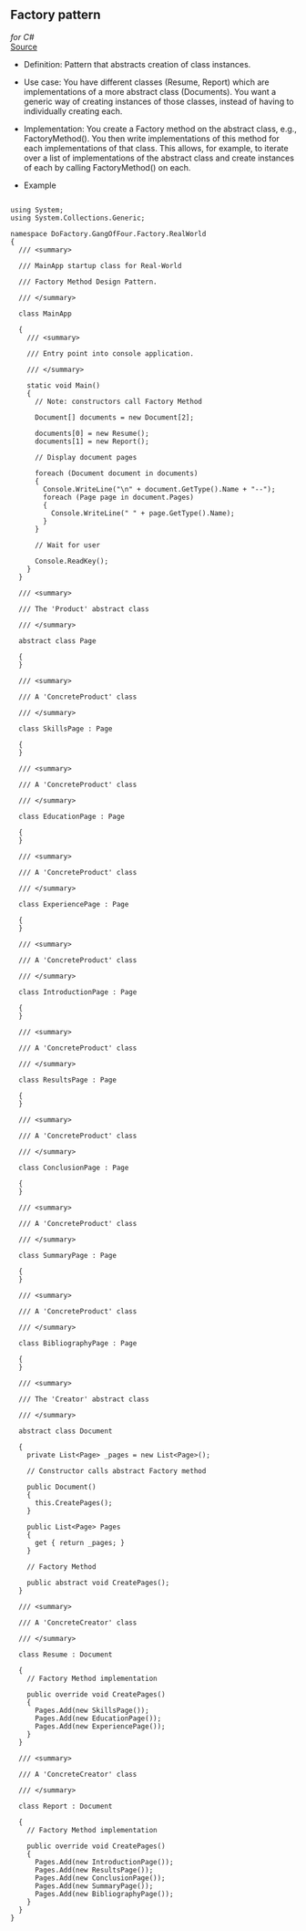 ## Factory pattern 
*for C#*  
[Source](https://www.dofactory.com/net/factory-method-design-pattern)  

* Definition: Pattern that abstracts creation of class instances. 

* Use case: You have different classes (Resume, Report) which are implementations of a more abstract class (Documents). You want a generic way of creating instances of those classes, instead of having to individually creating each. 

* Implementation: You create a Factory method on the abstract class, e.g., FactoryMethod(). You then write implementations of this method for each implementations of that class. This allows, for example, to iterate over a list of implementations of the abstract class and create instances of each by calling FactoryMethod() on each. 

* Example  
```
                 
using System;
using System.Collections.Generic;
 
namespace DoFactory.GangOfFour.Factory.RealWorld
{
  /// <summary>

  /// MainApp startup class for Real-World 

  /// Factory Method Design Pattern.

  /// </summary>

  class MainApp

  {
    /// <summary>

    /// Entry point into console application.

    /// </summary>

    static void Main()
    {
      // Note: constructors call Factory Method

      Document[] documents = new Document[2];
 
      documents[0] = new Resume();
      documents[1] = new Report();
 
      // Display document pages

      foreach (Document document in documents)
      {
        Console.WriteLine("\n" + document.GetType().Name + "--");
        foreach (Page page in document.Pages)
        {
          Console.WriteLine(" " + page.GetType().Name);
        }
      }
 
      // Wait for user

      Console.ReadKey();
    }
  }
 
  /// <summary>

  /// The 'Product' abstract class

  /// </summary>

  abstract class Page

  {
  }
 
  /// <summary>

  /// A 'ConcreteProduct' class

  /// </summary>

  class SkillsPage : Page

  {
  }
 
  /// <summary>

  /// A 'ConcreteProduct' class

  /// </summary>

  class EducationPage : Page

  {
  }
 
  /// <summary>

  /// A 'ConcreteProduct' class

  /// </summary>

  class ExperiencePage : Page

  {
  }
 
  /// <summary>

  /// A 'ConcreteProduct' class

  /// </summary>

  class IntroductionPage : Page

  {
  }
 
  /// <summary>

  /// A 'ConcreteProduct' class

  /// </summary>

  class ResultsPage : Page

  {
  }
 
  /// <summary>

  /// A 'ConcreteProduct' class

  /// </summary>

  class ConclusionPage : Page

  {
  }
 
  /// <summary>

  /// A 'ConcreteProduct' class

  /// </summary>

  class SummaryPage : Page

  {
  }
 
  /// <summary>

  /// A 'ConcreteProduct' class

  /// </summary>

  class BibliographyPage : Page

  {
  }
 
  /// <summary>

  /// The 'Creator' abstract class

  /// </summary>

  abstract class Document

  {
    private List<Page> _pages = new List<Page>();
 
    // Constructor calls abstract Factory method

    public Document()
    {
      this.CreatePages();
    }
 
    public List<Page> Pages
    {
      get { return _pages; }
    }
 
    // Factory Method

    public abstract void CreatePages();
  }
 
  /// <summary>

  /// A 'ConcreteCreator' class

  /// </summary>

  class Resume : Document

  {
    // Factory Method implementation

    public override void CreatePages()
    {
      Pages.Add(new SkillsPage());
      Pages.Add(new EducationPage());
      Pages.Add(new ExperiencePage());
    }
  }
 
  /// <summary>

  /// A 'ConcreteCreator' class

  /// </summary>

  class Report : Document

  {
    // Factory Method implementation

    public override void CreatePages()
    {
      Pages.Add(new IntroductionPage());
      Pages.Add(new ResultsPage());
      Pages.Add(new ConclusionPage());
      Pages.Add(new SummaryPage());
      Pages.Add(new BibliographyPage());
    }
  }
}
```

